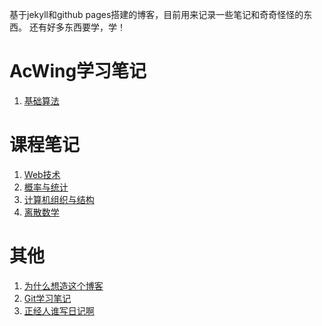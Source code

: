 基于jekyll和github pages搭建的博客，目前用来记录一些笔记和奇奇怪怪的东西。
还有好多东西要学，学！

# AcWing学习笔记

 1. [基础算法](_posts/acwing/基础算法/2022-11-04-基础算法汇总.md)


# 课程笔记

1. [Web技术](_posts/课程/2022-10-31-Web技术.md)
2. [概率与统计](_posts/课程/2022-10-31-概率与统计.md)
3. [计算机组织与结构](_posts/课程/2022-10-31-计算机组织与结构.md)
4. [离散数学](_posts/课程/2022-11-08-离散数学.md)



# 其他

1. [为什么想造这个博客](_posts/others/2022-10-31-建博客的那些事.md)
2. [Git学习笔记](_posts/others/2022-11-04-Git学习笔记.md)
3. [正经人谁写日记啊](_posts/others/dariy/2022-11-04-正经人谁写日记啊.md)
<!--stackedit_data:
eyJoaXN0b3J5IjpbMTU5Njc3MDA0OV19
-->